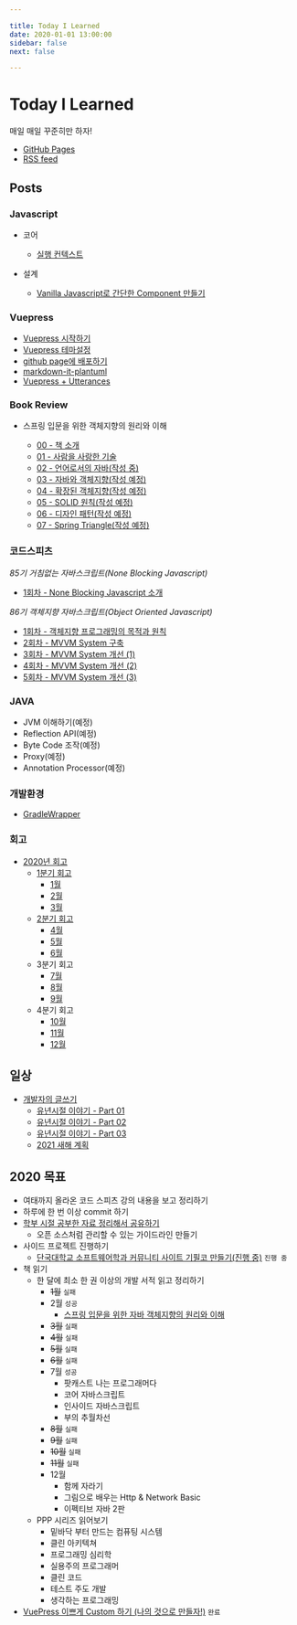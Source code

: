 ```yaml
---

title: Today I Learned
date: 2020-01-01 13:00:00
sidebar: false
next: false

---
```


# Today I Learned

매일 매일 꾸준히만 하자!

- [GitHub Pages](https://junilhwang.github.io/TIL/)
- [RSS feed](https://junilhwang.github.io/TIL/rss.xml)

## Posts

### Javascript

- 코어
  - [실행 컨텍스트](/Javascript/Domain/Execution-Context/)
  
- 설계
  - [Vanilla Javascript로 간단한 Component 만들기](/Javascript/Design/Vanilla-JS-Component/)

### Vuepress

- [Vuepress 시작하기](/Vuepress/Starter/)
- [Vuepress 테마설정](/Vuepress/Theme/)
- [github page에 배포하기](/Vuepress/Deploy/)
- [markdown-it-plantuml](/Vuepress/Plantuml/)
- [Vuepress + Utterances](/Vuepress/Utterances/)

### Book Review

- 스프링 입문을 위한 객체지향의 원리와 이해

  - [00 - 책 소개](/Book/OOP-Principle/00-Intro/)
  - [01 - 사람을 사랑한 기술](/Book/OOP-Principle/01-Loved-Human/)
  - [02 - 언어로서의 자바(작성 중)](/Book/OOP-Principle/02-Java-As-PL/)
  - [03 - 자바와 객체지향(작성 예정)](/Book/OOP-Principle/03-Java-As-OOP/)
  - [04 - 확장된 객체지향(작성 예정)](/Book/OOP-Principle/04-Extended-By-Java/)
  - [05 - SOLID 원칙(작성 예정)](/Book/OOP-Principle/05-SOLID/)
  - [06 - 디자인 패턴(작성 예정)](/Book/OOP-Principle/06-Design-Pattern/)
  - [07 - Spring Triangle(작성 예정)](/Book/OOP-Principle/07-Spring-Triangle/)

### 코드스피츠

_85기 거침없는 자바스크립트(None Blocking Javascript)_

- [1회차 - None Blocking Javascript 소개](/CodeSpitz/None-Blocking-Javascript/Intro/)
  
_86기 객체지향 자바스크립트(Object Oriented Javascript)_

- [1회차 - 객체지향 프로그래밍의 목적과 원칙](/CodeSpitz/Object-Oriented-Javascript/01-Intro/)
- [2회차 - MVVM System 구축](/CodeSpitz/Object-Oriented-Javascript/02-MVVM/)
- [3회차 - MVVM System 개선 (1)](/CodeSpitz/Object-Oriented-Javascript/03-Strategy-Observer/)
- [4회차 - MVVM System 개선 (2)](/CodeSpitz/Object-Oriented-Javascript/04-ISP-Visitor/)
- [5회차 - MVVM System 개선 (3)](/CodeSpitz/Object-Oriented-Javascript/05-Extension/)

### JAVA

- JVM 이해하기(예정)
- Reflection API(예정)
- Byte Code 조작(예정)
- Proxy(예정)
- Annotation Processor(예정)

### 개발환경

- [GradleWrapper](/Gradle/GradleWrapper/)

### 회고

- [2020년 회고](/Review/2020-year/end/)
  - [1분기 회고](/Review/2020-year/01-First-Quarter/)
    - [1월](/Review/2020-year/01-January/)
    - [2월](/Review/2020-year/02-February/)
    - [3월](/Review/2020-year/03-March/)
  - [2분기 회고](/Review/2020-year/02-Second-Quarter/)
    - [4월](/Review/2020-year/04-April/) 
    - [5월](/Review/2020-year/05-May/) 
    - [6월](/Review/2020-year/06-June/)
  - 3분기 회고
    - [7월](/Review/2020-year/07-July/)
    - [8월](/Review/2020-year/08-August/) 
    - [9월](/Review/2020-year/09-September/)
  - 4분기 회고
    - [10월](/Review/2020-year/10-October/) 
    - [11월](/Review/2020-year/11-November/) 
    - [12월](/Review/2020-year/12-December/)

## 일상

- [개발자의 글쓰기](/Writing/)
  - [유년시절 이야기 - Part 01](/Writing/01-유년시절-이야기-1/)
  - [유년시절 이야기 - Part 02](/Writing/01-유년시절-이야기-2/)
  - [유년시절 이야기 - Part 03](/Writing/01-유년시절-이야기-3/)
  - [2021 새해 계획](/Writing/02-2021-계획/)

## 2020 목표

- 여태까지 올라온 코드 스피츠 강의 내용을 보고 정리하기
- 하루에 한 번 이상 commit 하기
- [학부 시절 공부한 자료 정리해서 공유하기](https://github.com/JunilHwang/DKU-Software-Engineering-Logging)
  - 오픈 소스처럼 관리할 수 있는 가이드라인 만들기
- 사이드 프로젝트 진행하기
  - [단국대학교 소프트웨어학과 커뮤니티 사이트 기필코 만들기(진행 중)](https://github.com/JunilHwang/DKU-Software-Engineering-Logging-Service) `진행 중`
- 책 읽기
  - 한 달에 최소 한 권 이상의 개발 서적 읽고 정리하기
    - ~~1월~~ `실패`
    - 2월 `성공`
      - [스프링 입문을 위한 자바 객체지향의 원리와 이해](/Book/OOP-Principle/00-Intro/)
    - ~~3월~~ `실패`
    - ~~4월~~ `실패`
    - ~~5월~~ `실패`
    - ~~6월~~ `실패`
    - 7월 `성공`
      - 팟캐스트 나는 프로그래머다
      - 코어 자바스크립트
      - 인사이드 자바스크립트
      - 부의 추월차선
    - ~~8월~~ `실패`
    - ~~9월~~ `실패`
    - ~~10월~~ `실패`
    - ~~11월~~ `실패`
    - 12월
      - 함께 자라기
      - 그림으로 배우는 Http & Network Basic
      - 이펙티브 자바 2판
  - PPP 시리즈 읽어보기
    - 밑바닥 부터 만드는 컴퓨팅 시스템
    - 클린 아키텍쳐
    - 프로그래밍 심리학
    - 실용주의 프로그래머
    - 클린 코드
    - 테스트 주도 개발
    - 생각하는 프로그래밍
- [VuePress 이쁘게 Custom 하기 (나의 것으로 만들자!)](/Vuepress/Starter/) `완료`